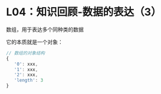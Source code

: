 # L04：知识回顾-数据的表达（3）

数组，用于表达多个同种类的数据

它的本质就是一个对象：

```js
// 数组的对象结构
{
   '0': xxx,
   '1': xxx,
   '2': xxx,
   'length': 3
}
```

